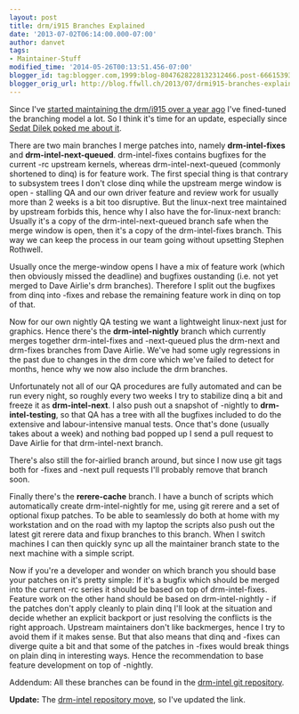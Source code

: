 ```yaml
---
layout: post
title: drm/i915 Branches Explained
date: '2013-07-02T06:14:00.000-07:00'
author: danvet
tags:
- Maintainer-Stuff
modified_time: '2014-05-26T00:13:51.456-07:00'
blogger_id: tag:blogger.com,1999:blog-8047628228132312466.post-6661539345779075349
blogger_orig_url: http://blog.ffwll.ch/2013/07/drmi915-branches-explained.html
---
```


Since I've <a href="http://blog.ffwll.ch/2012/01/new-drm-intel-next-git-tree.html">started maintaining the drm/i915 over a year ago</a> I've fined-tuned the branching model a lot. So I think it's time for an update, especially since <a href="http://lists.freedesktop.org/archives/intel-gfx/2013-July/029648.html">Sedat Dilek poked me about it</a>.



<!--more-->

There are two main branches I merge patches into, namely <b>drm-intel-fixes</b> and <b>drm-intel-next-queued</b>. drm-intel-fixes contains bugfixes for the current -rc upstream kernels, whereas drm-intel-next-queued (commonly shortened to dinq) is for feature work. The first special thing is that contrary to subsystem trees I don't close dinq while the upstream merge window is open - stalling QA and our own driver feature and review work for usually more than 2 weeks is a bit too disruptive. But the linux-next tree maintained by upstream forbids this, hence why I also have the for-linux-next branch: Usually it's a copy of the drm-intel-next-queued branch safe when the merge window is open, then it's a copy of the drm-intel-fixes branch. This way we can keep the process in our team going without upsetting Stephen Rothwell. 

Usually once the merge-window opens I have a mix of feature work (which then obviously missed the deadline) and bugfixes oustanding (i.e. not yet merged to Dave Airlie's drm branches). Therefore I split out the bugfixes from dinq into -fixes and rebase  the remaining feature work in dinq on top of that.



Now for our own nightly QA testing we want a lightweight linux-next just for graphics. Hence there's the <b>drm-intel-nightly</b> branch which currently merges together drm-intel-fixes and -next-queued plus the drm-next and drm-fixes branches from Dave Airlie. We've had some ugly regressions in the past due to changes in the drm core which we've failed to detect for months, hence why we now also include the drm branches.



Unfortunately not all of our QA procedures are fully automated and can be run every night, so roughly every two weeks I try to stabilize dinq a bit and freeze it as <b>drm-intel-next</b>. I also push out a snapshot of -nightly to <b>drm-intel-testing</b>, so that QA has a tree with all the bugfixes included to do the extensive and labour-intensive manual tests. Once that's done (usually takes about a week) and nothing bad popped up I send a pull request to Dave Airlie for that drm-intel-next branch.



There's also still the for-airlied branch around, but since I now use git tags both for -fixes and -next pull requests I'll probably remove that branch soon. 

Finally there's the <b>rerere-cache</b> branch. I have a bunch of scripts which automatically create drm-intel-nightly for me, using git rerere and a set of optional fixup patches. To be able to seamlessly do both at home with my workstation and on the road with my laptop the scripts also push out the latest git rerere data and fixup branches to this branch. When I switch machines I can then quickly sync up all the maintainer branch state to the next machine with a simple script.



Now if you're a developer and wonder on which branch you should base your patches on it's pretty simple: If it's a bugfix which should be merged into the current -rc series it should be based on top of drm-intel-fixes. Feature work on the other hand should be based on drm-intel-nightly - if the patches don't apply cleanly to plain dinq I'll look at the situation and decide whether an explicit backport or just resolving the conflicts is the right approach. Upstream maintainers don't like backmerges, hence I try to avoid them if it makes sense. But that also means that dinq and -fixes can diverge quite a bit and that some of the patches in -fixes would break things on plain dinq in interesting ways. Hence the recommendation to base feature development on top of -nightly.



Addendum: All these branches can be found in the <a href="http://cgit.freedesktop.org/drm-intel/">drm-intel git repository</a>.



<b>Update:</b> The <a href="http://blog.ffwll.ch/2014/02/new-drmi915-git-repository.html">drm-intel repository move</a>, so I've updated the link. 
